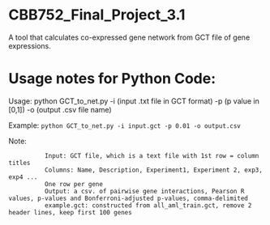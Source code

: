 # CBB752_Final_Project_3.1
A tool that calculates co-expressed gene network from GCT file of gene expressions.
# Usage notes for Python Code: 

Usage:      python GCT_to_net.py -i (input .txt file in GCT format) -p (p value in [0,1]) -o (output .csv file name)

Example:    ```python GCT_to_net.py -i input.gct -p 0.01 -o output.csv```

Note:       

              Input: GCT file, which is a text file with 1st row = column titles
              Columns: Name, Description, Experiment1, Experiment 2, exp3, exp4 ...
              One row per gene
              Output: a csv. of pairwise gene interactions, Pearson R values, p-values and Bonferroni-adjusted p-values, comma-delimited
              example.gct: constructed from all_aml_train.gct, remove 2 header lines, keep first 100 genes

